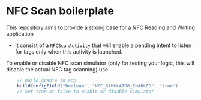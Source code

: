# NFC Scan boilerplate

This repository aims to provide a strong base for a NFC Reading and Writing application

- It consist of a `NFCScanActivity` that will enable a pending intent to listen for tags only when this activity is launched.

To enable or disable NFC scan simulator (only for testing your logic, this will disable the actual NFC tag scanning) use

```groovy
    // build.gradle in app
    buildConfigField("Boolean", "NFC_SIMULATOR_ENABLED", 'true') 
    // Set true or false to enable or disable simulator
```
